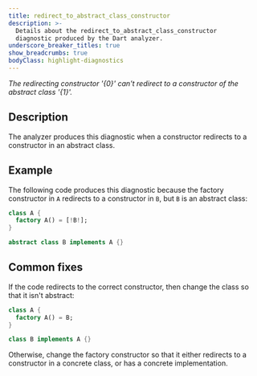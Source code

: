 ```yaml
---
title: redirect_to_abstract_class_constructor
description: >-
  Details about the redirect_to_abstract_class_constructor
  diagnostic produced by the Dart analyzer.
underscore_breaker_titles: true
show_breadcrumbs: true
bodyClass: highlight-diagnostics
---
```


_The redirecting constructor '{0}' can't redirect to a constructor of the abstract class '{1}'._

## Description

The analyzer produces this diagnostic when a constructor redirects to a
constructor in an abstract class.

## Example

The following code produces this diagnostic because the factory
constructor in `A` redirects to a constructor in `B`, but `B` is an
abstract class:

```dart
class A {
  factory A() = [!B!];
}

abstract class B implements A {}
```

## Common fixes

If the code redirects to the correct constructor, then change the class so
that it isn't abstract:

```dart
class A {
  factory A() = B;
}

class B implements A {}
```

Otherwise, change the factory constructor so that it either redirects to a
constructor in a concrete class, or has a concrete implementation.
